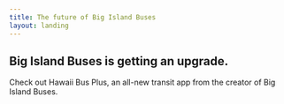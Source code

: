 ```yaml
---
title: The future of Big Island Buses
layout: landing
---
```


<h2 class="font-display font-medium text-4xl md:text-5xl">
  Big Island Buses is getting an upgrade.
</h2>
<p class="font-medium text-xl md:text-2xl mt-3">
  Check out Hawaii Bus Plus, an all-new transit app from the creator of Big Island Buses.
</p>

